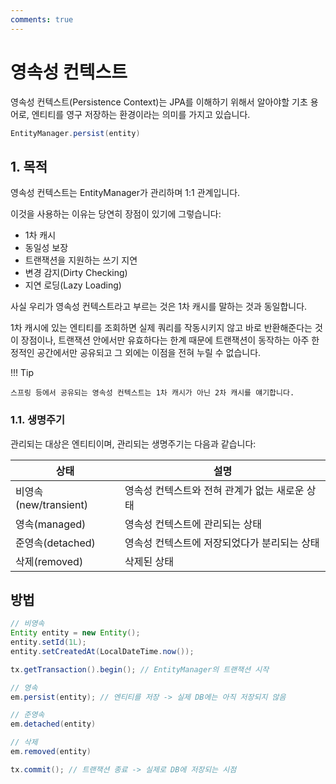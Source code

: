 ```yaml
---
comments: true
---
```


# 영속성 컨텍스트

영속성 컨텍스트(Persistence Context)는 JPA를 이해하기 위해서 알아야할 기초 용어로, 엔티티를 영구 저장하는 환경이라는 의미를 가지고 있습니다.

```java
EntityManager.persist(entity)
```

## 1. 목적

영속성 컨텍스트는 EntityManager가 관리하며 1:1 관계입니다.

이것을 사용하는 이유는 당연히 장점이 있기에 그렇습니다:

- 1차 캐시
- 동일성 보장
- 트랜잭션을 지원하는 쓰기 지연
- 변경 감지(Dirty Checking)
- 지연 로딩(Lazy Loading)

사실 우리가 영속성 컨텍스트라고 부르는 것은 1차 캐시를 말하는 것과 동일합니다.

1차 캐시에 있는 엔티티를 조회하면 실제 쿼리를 작동시키지 않고 바로 반환해준다는 것이 장점이나, 트랜잭션 안에서만 유효하다는 한계 때문에 트랜잭션이 동작하는 아주 한정적인 공간에서만 공유되고 그 외에는 이점을 전혀 누릴 수 없습니다.

!!! Tip

    스프링 등에서 공유되는 영속성 컨텍스트는 1차 캐시가 아닌 2차 캐시를 얘기합니다.


### 1.1. 생명주기

관리되는 대상은 엔티티이며, 관리되는 생명주기는 다음과 같습니다:

| 상태                  | 설명                                           |
| --------------------- | ---------------------------------------------- |
| 비영속(new/transient) | 영속성 컨텍스트와 전혀 관계가 없는 새로운 상태 |
| 영속(managed)         | 영속성 컨텍스트에 관리되는 상태                |
| 준영속(detached)      | 영속성 컨텍스트에 저장되었다가 분리되는 상태   |
| 삭제(removed)         | 삭제된 상태                                    |

## 방법

```java
// 비영속
Entity entity = new Entity();
entity.setId(1L);
entity.setCreatedAt(LocalDateTime.now());

tx.getTransaction().begin(); // EntityManager의 트랜잭션 시작

// 영속
em.persist(entity); // 엔티티를 저장 -> 실제 DB에는 아직 저장되지 않음

// 준영속
em.detached(entity)

// 삭제
em.removed(entity)

tx.commit(); // 트랜잭션 종료 -> 실제로 DB에 저장되는 시점
```
